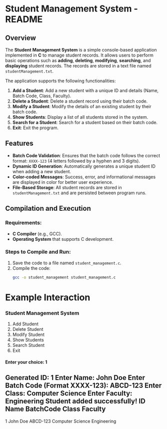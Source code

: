 # Student Management System - README

## Overview
The **Student Management System** is a simple console-based application implemented in **C** to manage student records. It allows users to perform basic operations such as **adding**, **deleting**, **modifying**, **searching**, and **displaying** student records. The records are stored in a text file named `studentManagement.txt`.

The application supports the following functionalities:
1. **Add a Student**: Add a new student with a unique ID and details (Name, Batch Code, Class, Faculty).
2. **Delete a Student**: Delete a student record using their batch code.
3. **Modify a Student**: Modify the details of an existing student by their batch code.
4. **Show Students**: Display a list of all students stored in the system.
5. **Search for a Student**: Search for a student based on their batch code.
6. **Exit**: Exit the program.

## Features
- **Batch Code Validation**: Ensures that the batch code follows the correct format: `XXXX-123` (4 letters followed by a hyphen and 3 digits).
- **Dynamic ID Generation**: Automatically generates a unique student ID when adding a new student.
- **Color-coded Messages**: Success, error, and informational messages are displayed in color for better user experience.
- **File-Based Storage**: All student records are stored in `studentManagement.txt` and are persisted between program runs.

## Compilation and Execution

### Requirements:
- **C Compiler** (e.g., GCC).
- **Operating System** that supports C development.

### Steps to Compile and Run:
1. Save the code to a file named `student_management.c`.
2. Compile the code:
   ```bash
   gcc -o student_management student_management.c


# Example Interaction
### Student Management System
1. Add Student
2. Delete Student
3. Modify Student
4. Show Students
5. Search Student
6. Exit
#### Enter your choice: 1

Generated ID: 1
Enter Name: John Doe
Enter Batch Code (Format XXXX-123): ABCD-123
Enter Class: Computer Science
Enter Faculty: Engineering
Student added successfully!
ID   Name                           BatchCode Class      Faculty              
----------------------------------------------------------------------
1    John Doe                       ABCD-123  Computer Science  Engineering


